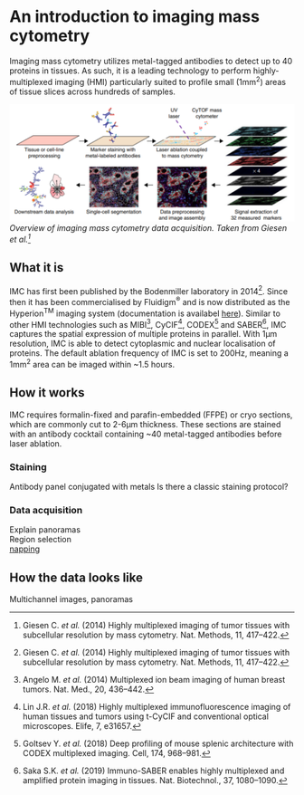# An introduction to imaging mass cytometry

Imaging mass cytometry utilizes metal-tagged antibodies to detect up to 40 proteins in tissues.
As such, it is a leading technology to perform highly-multiplexed imaging (HMI) particularly suited to profile small (1mm<sup>2</sup>) areas of tissue slices across hundreds of samples.

![IMC_workflow](img/IMC_workflow.png)
*Overview of imaging mass cytometry data acquisition. Taken from Giesen et al.[^fn1]*

## What it is

IMC has first been published by the Bodenmiller laboratory in 2014[^fn1].
Since then it has been commercialised by Fluidigm<sup>&reg;</sup> and is now distributed as the Hyperion<sup>TM</sup> imaging system (documentation is availabel [here](https://www.fluidigm.com/binaries/content/documents/fluidigm/resources/hyperion-imaging-system-ug-400311-a2/hyperion-imaging-system-ug-400311-a2/fluidigm%3Afile)).
Similar to other HMI technologies such as MIBI[^fn2], CyCIF[^fn3], CODEX[^fn4] and SABER[^fn5], IMC captures the spatial expression of multiple proteins in parallel.
With 1&mu;m resolution, IMC is able to detect cytoplasmic and nuclear localisation of proteins. 
The default ablation frequency of IMC is set to 200Hz, meaning a 1mm<sup>2</sup> area can be imaged within ~1.5 hours.

## How it works

IMC requires formalin-fixed and parafin-embedded (FFPE) or cryo sections, which are commonly cut to 2-6&mu;m thickness.
These sections are stained with an antibody cocktail containing ~40 metal-tagged antibodies before laser ablation.

### Staining

Antibody panel conjugated with metals
Is there a classic staining protocol?

### Data acquisition

Explain panoramas  
Region selection  
[napping](https://github.com/BodenmillerGroup/napping)

## How the data looks like

Multichannel images, panoramas

[^fn1]: Giesen C. _et al._ (2014) Highly multiplexed imaging of tumor tissues with subcellular resolution by mass cytometry. Nat. Methods, 11, 417–422.  
[^fn2]: Angelo M. _et al._ (2014) Multiplexed ion beam imaging of human breast tumors. Nat. Med., 20, 436–442.  
[^fn3]: Lin J.R. _et al._ (2018) Highly multiplexed immunofluorescence imaging of human tissues and tumors using t-CyCIF and conventional optical microscopes. Elife, 7, e31657.  
[^fn4]: Goltsev Y. _et al._ (2018) Deep profiling of mouse splenic architecture with CODEX multiplexed imaging. Cell, 174, 968–981.  
[^fn5]: Saka S.K. _et al._ (2019) Immuno-SABER enables highly multiplexed and amplified protein imaging in tissues. Nat. Biotechnol., 37, 1080–1090.  
